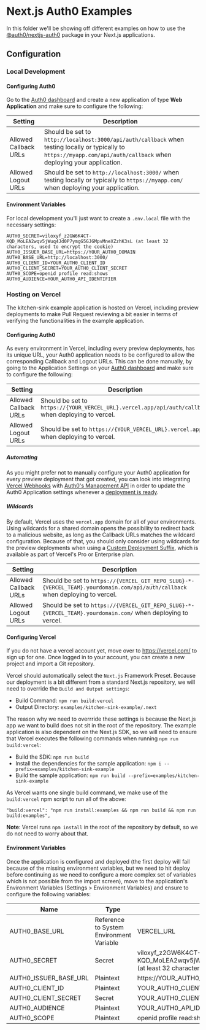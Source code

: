 # Next.js Auth0 Examples

In this folder we'll be showing off different examples on how to use the [@auth0/nextjs-auth0](https://www.npmjs.com/package/@auth0/nextjs-auth0) package in your Next.js applications.

## Configuration

### Local Development

#### Configuring Auth0

Go to the [Auth0 dashboard](https://manage.auth0.com/) and create a new application of type **Web Application** and make sure to configure the following:

| Setting               | Description                                                                                                                                                            |
| --------------------- | ---------------------------------------------------------------------------------------------------------------------------------------------------------------------- |
| Allowed Callback URLs | Should be set to `http://localhost:3000/api/auth/callback` when testing locally or typically to `https://myapp.com/api/auth/callback` when deploying your application. |
| Allowed Logout URLs   | Should be set to `http://localhost:3000/` when testing locally or typically to `https://myapp.com/` when deploying your application. 

#### Environment Variables
For local development you'll just want to create a `.env.local` file with the necessary settings:

```
AUTH0_SECRET=viloxyf_z2GW6K4CT-KQD_MoLEA2wqv5jWuq4Jd0P7ymgG5GJGMpvMneXZzhK3sL (at least 32 characters, used to encrypt the cookie)
AUTH0_ISSUER_BASE_URL=https://YOUR_AUTH0_DOMAIN
AUTH0_BASE_URL=http://localhost:3000/
AUTH0_CLIENT_ID=YOUR_AUTH0_CLIENT_ID
AUTH0_CLIENT_SECRET=YOUR_AUTH0_CLIENT_SECRET
AUTH0_SCOPE=openid profile read:shows
AUTH0_AUDIENCE=YOUR_AUTH0_API_IDENTIFIER
```

### Hosting on Vercel

The kitchen-sink example application is hosted on Vercel, including preview deployments to make Pull Request reviewing a bit easier in terms of verifying the functionalities in the example application.

#### Configuring Auth0

As every environment in Vercel, including every preview deployments, has its unique URL, your Auth0 application needs to be configured to allow the corresponding Callback and Logout URLs.
This can be done manually, by going to the Application Settings on your [Auth0 dashboard](https://manage.auth0.com/) and make sure to configure the following:

| Setting               | Description                                                                                                                                                            |
| --------------------- | ---------------------------------------------------------------------------------------------------------------------------------------------------------------------- |
| Allowed Callback URLs | Should be set to `https://{YOUR_VERCEL_URL}.vercel.app/api/auth/callback` when deploying to vercel. |
| Allowed Logout URLs   | Should be set to `https://{YOUR_VERCEL_URL}.vercel.app/` when deploying to vercel.   

##### Automating
As you might prefer not to manually configure your Auth0 application for every preview deployment that got created, you can look into integrating [Vercel Webhooks](https://vercel.com/docs/api#integrations/webhooks/create-a-webhook) with [Auth0's Management API](https://auth0.com/docs/api/management/v2#!/Clients/patch_clients_by_id) in order to update the Auth0 Application settings whenever a [deployment is ready](https://vercel.com/docs/api#integrations/webhooks/event-payloads/deployment-ready).

##### Wildcards
By default, Vercel uses the `vercel.app` domain for all of your environments. Using wildcards for a shared domain opens the possibility to redirect back to a malicious website, as long as the Callback URLs matches the wildcard configuration. Because of that, you should only consider using wildcards for the preview deployments when using a [Custom Deployment Suffix](https://vercel.com/docs/platform/frequently-asked-questions#preview-deployment-suffix), which is available as part of Vercel's Pro or Enterprise plan.

| Setting               | Description                                                                                                                                                            |
| --------------------- | ---------------------------------------------------------------------------------------------------------------------------------------------------------------------- |
| Allowed Callback URLs | Should be set to `https://{VERCEL_GIT_REPO_SLUG}-*-{VERCEL_TEAM}.yourdomain.com/api/auth/callback` when deploying to vercel. |
| Allowed Logout URLs   | Should be set to `https://{VERCEL_GIT_REPO_SLUG}-*-{VERCEL_TEAM}.yourdomain.com/` when deploying to vercel.   

#### Configuring Vercel
If you do not have a vercel account yet, move over to https://vercel.com/ to sign up for one.
Once logged in to your account, you can create a new project and import a Git repository.

Vercel should automatically select the `Next.js` Framework Preset.
Because our deployment is a bit different from a standard Next.js repository, we will need to override the `Build and Output settings`:

- Build Command: `npm run build:vercel`
- Output Directory: `examples/kitchen-sink-example/.next`

The reason why we need to overrride these settings is because the Next.js app we want to build does not sit in the root of the repository. The example application is also dependent on the Next.js SDK, so we will need to ensure that Vercel executes the following commands when running `npm run build:vercel`:

- Build the SDK: `npm run build`
- Install the dependencies for the sample application: `npm i --prefix=examples/kitchen-sink-example`
- Build the sample application: `npm run build --prefix=examples/kitchen-sink-example`

As Vercel wants one single build command, we make use of the `build:vercel` npm script to run all of the above:

```
"build:vercel": "npm run install:examples && npm run build && npm run build:examples",
```

**Note**: Vercel runs `npm install` in the root of the repository by default, so we do not need to worry about that.


#### Environment Variables
Once the application is configured and deployed (the first deploy will fail because of the missing environment variables, but we need to hit deploy before continuing as we need to configure a more complex set of variables which is not possible from the import screen), move to the application's Environment Variables (Settings > Environment Variables) and ensure to configure the following variables:

| Name  | Type  | Value |
| ------------- | ------------- | ------------- |
| AUTH0_BASE_URL | Reference to System Environment Variable | VERCEL_URL |
| AUTH0_SECRET | Secret | viloxyf_z2GW6K4CT-KQD_MoLEA2wqv5jWuq4Jd0P7ymgG5GJGMpvMneXZzhK3sL (at least 32 characters, used to encrypt the cookie) |
| AUTH0_ISSUER_BASE_URL | Plaintext | https://YOUR_AUTH0_DOMAIN |
| AUTH0_CLIENT_ID | Plaintext | YOUR_AUTH0_CLIENT_ID |
| AUTH0_CLIENT_SECRET | Secret | YOUR_AUTH0_CLIENT_SECRET |
| AUTH0_AUDIENCE | Plaintext | YOUR_AUTH0_API_IDENTIFIER |
| AUTH0_SCOPE | Plaintext | openid profile read:shows
